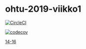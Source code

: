 # ohtu-2019-viikko1

[![CircleCI](https://circleci.com/gh/esunka/ohtu-2019-viikko1.svg?style=svg)](https://circleci.com/gh/esunka/ohtu-2019-viikko1)



[![codecov](https://codecov.io/gh/esunka/ohtu-2019-viikko1/branch/master/graph/badge.svg)](https://codecov.io/gh/esunka/ohtu-2019-viikko1)

[14-16](/NhlStatistics1)